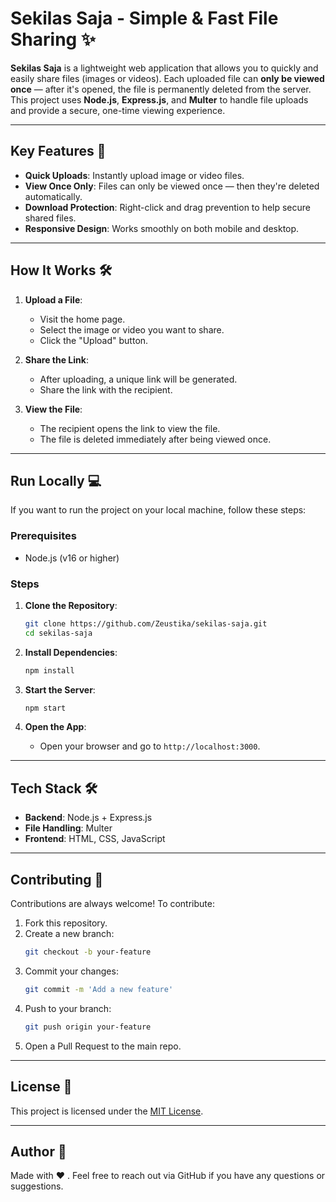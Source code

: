 # Sekilas Saja - Simple & Fast File Sharing ✨

**Sekilas Saja** is a lightweight web application that allows you to quickly and easily share files (images or videos). Each uploaded file can **only be viewed once** — after it's opened, the file is permanently deleted from the server. This project uses **Node.js**, **Express.js**, and **Multer** to handle file uploads and provide a secure, one-time viewing experience.

---

## Key Features 🌟

- **Quick Uploads**: Instantly upload image or video files.
- **View Once Only**: Files can only be viewed once — then they're deleted automatically.
- **Download Protection**: Right-click and drag prevention to help secure shared files.
- **Responsive Design**: Works smoothly on both mobile and desktop.

---

## How It Works 🛠️

1. **Upload a File**:
   - Visit the home page.
   - Select the image or video you want to share.
   - Click the "Upload" button.

2. **Share the Link**:
   - After uploading, a unique link will be generated.
   - Share the link with the recipient.

3. **View the File**:
   - The recipient opens the link to view the file.
   - The file is deleted immediately after being viewed once.

---

## Run Locally 💻

If you want to run the project on your local machine, follow these steps:

### Prerequisites

- Node.js (v16 or higher)

### Steps

1. **Clone the Repository**:
   ```bash
   git clone https://github.com/Zeustika/sekilas-saja.git
   cd sekilas-saja
   ```

2. **Install Dependencies**:
   ```bash
   npm install
   ```

3. **Start the Server**:
   ```bash
   npm start
   ```

4. **Open the App**:
   - Open your browser and go to `http://localhost:3000`.

---

## Tech Stack 🛠️

- **Backend**: Node.js + Express.js
- **File Handling**: Multer
- **Frontend**: HTML, CSS, JavaScript

---

## Contributing 🤝

Contributions are always welcome! To contribute:

1. Fork this repository.
2. Create a new branch:
   ```bash
   git checkout -b your-feature
   ```
3. Commit your changes:
   ```bash
   git commit -m 'Add a new feature'
   ```
4. Push to your branch:
   ```bash
   git push origin your-feature
   ```
5. Open a Pull Request to the main repo.

---

## License 🔖

This project is licensed under the [MIT License](LICENSE).

---

## Author 🔧

Made with ❤️ . Feel free to reach out via GitHub if you have any questions or suggestions.
